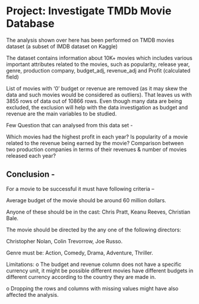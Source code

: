 # Project: Investigate TMDb Movie Database

The analysis shown over here has been performed on TMDB movies dataset (a subset of IMDB dataset on Kaggle)

The dataset contains information about 10K+ movies which includes various important attributes related to the movies, such as popularity, release year, genre, production company, budget_adj, revenue_adj and Profit (calculated field)

List of movies with ‘0’ budget or revenue are removed (as it may skew the data and such movies would be considered as outliers). That leaves us with 3855 rows of data out of 10866 rows. Even though many data are being excluded, the exclusion will help with the data investigation as budget and revenue are the main variables to be studied.

Few Question that can analysed from this data set -

Which movies had the highest profit in each year?
Is popularity of a movie related to the revenue being earned by the movie?
Comparison between two production companies in terms of their revenues & number of movies released each year?

## Conclusion - 
For a movie to be successful it must have following criteria –

Average budget of the movie should be around 60 million dollars.

Anyone of these should be in the cast: Chris Pratt, Keanu Reeves, Christian Bale.

The movie should be directed by the any one of the following directors:

Christopher Nolan, Colin Trevorrow, Joe Russo.

Genre must be: Action, Comedy, Drama, Adventure, Thriller.

Limitations:
o The budget and revenue column does not have a specific currency unit, it might be possible different movies have different budgets in different currency according to the country they are made in.


o Dropping the rows and columns with missing values might have also affected the analysis.
